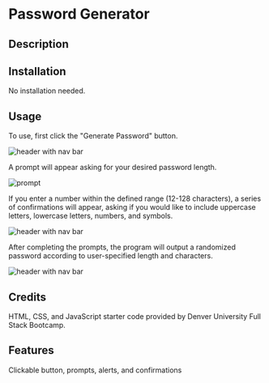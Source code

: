 # Password Generator

## Description
  


## Installation

No installation needed.

## Usage

To use, first click the "Generate Password" button.

![header with nav bar](assets/images/page.png)

A prompt will appear asking for your desired password length. 

![prompt](assets/images/prompt.png)

If you enter a number within the defined range (12-128 characters), a series of confirmations will appear, asking if you would like to include uppercase letters, lowercase letters, numbers, and symbols.

![header with nav bar](assets/images/confirmation.png)

After completing the prompts, the program will output a randomized password according to user-specified length and characters.

![header with nav bar](assets/images/password.png)

## Credits

HTML, CSS, and JavaScript starter code provided by Denver University Full Stack Bootcamp.

## Features

Clickable button, prompts, alerts, and confirmations 
